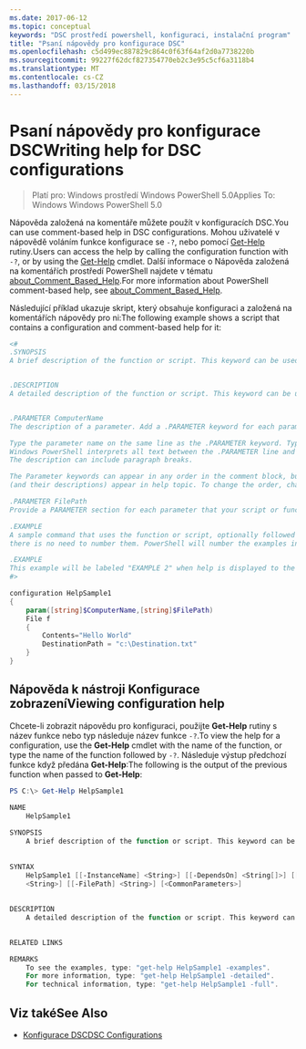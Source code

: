 ```yaml
---
ms.date: 2017-06-12
ms.topic: conceptual
keywords: "DSC prostředí powershell, konfiguraci, instalační program"
title: "Psaní nápovědy pro konfigurace DSC"
ms.openlocfilehash: c5d499ec887829c864c0f63f64af2d0a7738220b
ms.sourcegitcommit: 99227f62dcf827354770eb2c3e95c5cf6a3118b4
ms.translationtype: MT
ms.contentlocale: cs-CZ
ms.lasthandoff: 03/15/2018
---
```

# <a name="writing-help-for-dsc-configurations"></a><span data-ttu-id="ee6b0-103">Psaní nápovědy pro konfigurace DSC</span><span class="sxs-lookup"><span data-stu-id="ee6b0-103">Writing help for DSC configurations</span></span>

><span data-ttu-id="ee6b0-104">Platí pro: Windows prostředí Windows PowerShell 5.0</span><span class="sxs-lookup"><span data-stu-id="ee6b0-104">Applies To: Windows Windows PowerShell 5.0</span></span>

<span data-ttu-id="ee6b0-105">Nápověda založená na komentáře můžete použít v konfiguracích DSC.</span><span class="sxs-lookup"><span data-stu-id="ee6b0-105">You can use comment-based help in DSC configurations.</span></span> <span data-ttu-id="ee6b0-106">Mohou uživatelé v nápovědě voláním funkce konfigurace se `-?`, nebo pomocí [Get-Help](https://technet.microsoft.com/library/hh849696.aspx) rutiny.</span><span class="sxs-lookup"><span data-stu-id="ee6b0-106">Users can access the help by calling the configuration function with `-?`, or by using the [Get-Help](https://technet.microsoft.com/library/hh849696.aspx) cmdlet.</span></span> <span data-ttu-id="ee6b0-107">Další informace o Nápověda založená na komentářích prostředí PowerShell najdete v tématu [about_Comment_Based_Help](https://technet.microsoft.com/library/hh847834.aspx).</span><span class="sxs-lookup"><span data-stu-id="ee6b0-107">For more information about PowerShell comment-based help, see [about_Comment_Based_Help](https://technet.microsoft.com/library/hh847834.aspx).</span></span>

<span data-ttu-id="ee6b0-108">Následující příklad ukazuje skript, který obsahuje konfiguraci a založená na komentářích nápovědy pro ni:</span><span class="sxs-lookup"><span data-stu-id="ee6b0-108">The following example shows a script that contains a configuration and comment-based help for it:</span></span>

```powershell
<#
.SYNOPSIS
A brief description of the function or script. This keyword can be used only once for each configuration.


.DESCRIPTION
A detailed description of the function or script. This keyword can be used only once for each configuration.


.PARAMETER ComputerName
The description of a parameter. Add a .PARAMETER keyword for each parameter in the function or script syntax.

Type the parameter name on the same line as the .PARAMETER keyword. Type the parameter description on the lines following the .PARAMETER keyword. 
Windows PowerShell interprets all text between the .PARAMETER line and the next keyword or the end of the comment block as part of the parameter description. 
The description can include paragraph breaks.

The Parameter keywords can appear in any order in the comment block, but the function or script syntax determines the order in which the parameters 
(and their descriptions) appear in help topic. To change the order, change the syntax.

.PARAMETER FilePath
Provide a PARAMETER section for each parameter that your script or function accepts.

.EXAMPLE
A sample command that uses the function or script, optionally followed by sample output and a description. Repeat this keyword for each example. If you have multiple examples,
there is no need to number them. PowerShell will number the examples in help text.

.EXAMPLE
This example will be labeled "EXAMPLE 2" when help is displayed to the user.
#>

configuration HelpSample1
{
    param([string]$ComputerName,[string]$FilePath)
    File f
    {
        Contents="Hello World"
        DestinationPath = "c:\Destination.txt"
    }
}
```

## <a name="viewing-configuration-help"></a><span data-ttu-id="ee6b0-109">Nápověda k nástroji Konfigurace zobrazení</span><span class="sxs-lookup"><span data-stu-id="ee6b0-109">Viewing configuration help</span></span>

<span data-ttu-id="ee6b0-110">Chcete-li zobrazit nápovědu pro konfiguraci, použijte **Get-Help** rutiny s název funkce nebo typ následuje název funkce `-?`.</span><span class="sxs-lookup"><span data-stu-id="ee6b0-110">To view the help for a configuration, use the **Get-Help** cmdlet with the name of the function, or type the name of the function followed by `-?`.</span></span> <span data-ttu-id="ee6b0-111">Následuje výstup předchozí funkce když předána **Get-Help**:</span><span class="sxs-lookup"><span data-stu-id="ee6b0-111">The following is the output of the previous function when passed to **Get-Help**:</span></span>

```powershell
PS C:\> Get-Help HelpSample1

NAME
    HelpSample1
    
SYNOPSIS
    A brief description of the function or script. This keyword can be used only once for each configuration.
    
    
SYNTAX
    HelpSample1 [[-InstanceName] <String>] [[-DependsOn] <String[]>] [[-OutputPath] <String>] [[-ConfigurationData] <Hashtable>] [[-ComputerName] 
    <String>] [[-FilePath] <String>] [<CommonParameters>]
    
    
DESCRIPTION
    A detailed description of the function or script. This keyword can be used only once for each configuration.
    

RELATED LINKS

REMARKS
    To see the examples, type: "get-help HelpSample1 -examples".
    For more information, type: "get-help HelpSample1 -detailed".
    For technical information, type: "get-help HelpSample1 -full".
```

## <a name="see-also"></a><span data-ttu-id="ee6b0-112">Viz také</span><span class="sxs-lookup"><span data-stu-id="ee6b0-112">See Also</span></span>
* [<span data-ttu-id="ee6b0-113">Konfigurace DSC</span><span class="sxs-lookup"><span data-stu-id="ee6b0-113">DSC Configurations</span></span>](configurations.md)


